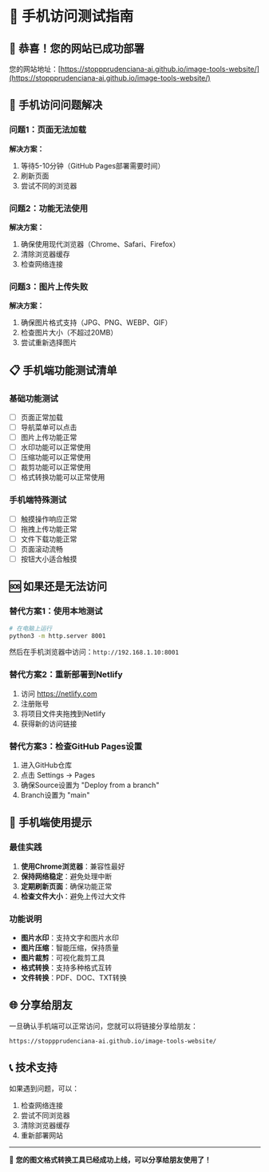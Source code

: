 # 📱 手机访问测试指南

## 🎉 恭喜！您的网站已成功部署

您的网站地址：[https://stoppprudenciana-ai.github.io/image-tools-website/](https://stoppprudenciana-ai.github.io/image-tools-website/)

## 🔧 手机访问问题解决

### 问题1：页面无法加载
**解决方案：**
1. 等待5-10分钟（GitHub Pages部署需要时间）
2. 刷新页面
3. 尝试不同的浏览器

### 问题2：功能无法使用
**解决方案：**
1. 确保使用现代浏览器（Chrome、Safari、Firefox）
2. 清除浏览器缓存
3. 检查网络连接

### 问题3：图片上传失败
**解决方案：**
1. 确保图片格式支持（JPG、PNG、WEBP、GIF）
2. 检查图片大小（不超过20MB）
3. 尝试重新选择图片

## 📋 手机端功能测试清单

### 基础功能测试
- [ ] 页面正常加载
- [ ] 导航菜单可以点击
- [ ] 图片上传功能正常
- [ ] 水印功能可以正常使用
- [ ] 压缩功能可以正常使用
- [ ] 裁剪功能可以正常使用
- [ ] 格式转换功能可以正常使用

### 手机端特殊测试
- [ ] 触摸操作响应正常
- [ ] 拖拽上传功能正常
- [ ] 文件下载功能正常
- [ ] 页面滚动流畅
- [ ] 按钮大小适合触摸

## 🆘 如果还是无法访问

### 替代方案1：使用本地测试
```bash
# 在电脑上运行
python3 -m http.server 8001
```
然后在手机浏览器中访问：`http://192.168.1.10:8001`

### 替代方案2：重新部署到Netlify
1. 访问 https://netlify.com
2. 注册账号
3. 将项目文件夹拖拽到Netlify
4. 获得新的访问链接

### 替代方案3：检查GitHub Pages设置
1. 进入GitHub仓库
2. 点击 Settings → Pages
3. 确保Source设置为 "Deploy from a branch"
4. Branch设置为 "main"

## 📱 手机端使用提示

### 最佳实践
1. **使用Chrome浏览器**：兼容性最好
2. **保持网络稳定**：避免处理中断
3. **定期刷新页面**：确保功能正常
4. **检查文件大小**：避免上传过大文件

### 功能说明
- **图片水印**：支持文字和图片水印
- **图片压缩**：智能压缩，保持质量
- **图片裁剪**：可视化裁剪工具
- **格式转换**：支持多种格式互转
- **文件转换**：PDF、DOC、TXT转换

## 🌐 分享给朋友

一旦确认手机端可以正常访问，您就可以将链接分享给朋友：

```
https://stoppprudenciana-ai.github.io/image-tools-website/
```

## 📞 技术支持

如果遇到问题，可以：
1. 检查网络连接
2. 尝试不同浏览器
3. 清除浏览器缓存
4. 重新部署网站

---

🎉 **您的图文格式转换工具已经成功上线，可以分享给朋友使用了！** 